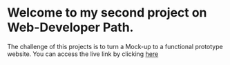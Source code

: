 # Welcome to my second project on Web-Developer Path.


The challenge of this projects is to turn a Mock-up to a functional prototype website. You can access the live link by clicking
[here](https://matfreitasc.github.io/WebDevelopePath-Booki/)
